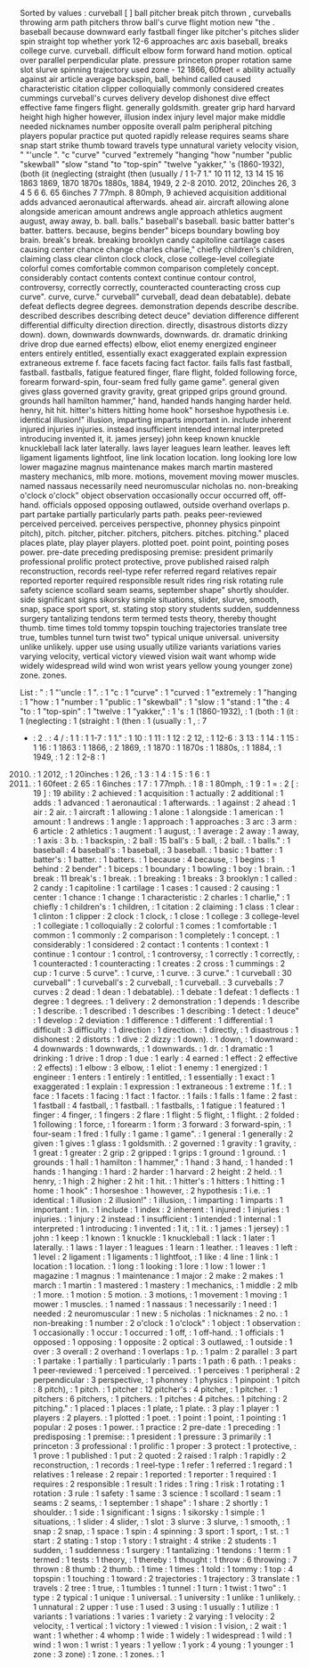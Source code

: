 Sorted by values :
curveball [ ] ball pitcher break pitch thrown , curveballs throwing arm path pitchers throw ball's curve flight motion new "the . baseball because downward early fastball finger like pitcher's pitches slider spin straight top whether york 12-6 approaches arc axis baseball, breaks college curve. curveball. difficult elbow form forward hand motion. optical over parallel perpendicular plate. pressure princeton proper rotation same slot slurve spinning trajectory used zone - 12 1866, 60feet = ability actually against air article average backspin, ball, behind called caused characteristic citation clipper colloquially commonly considered creates cummings curveball's curves delivery develop dishonest dive effect effective fame fingers flight. generally goldsmith. greater grip hard harvard height high higher however, illusion index injury level major make middle needed nicknames number opposite overall palm peripheral pitching players popular practice put quoted rapidly release requires seams share snap start strike thumb toward travels type unnatural variety velocity vision, " "'uncle ". "c "curve" "curved "extremely "hanging "how "number "public "skewball" "slow "stand "to "top-spin" "twelve "yakker," 's (1860-1932), (both (it (neglecting (straight (then (usually / 1 1-7 1." 10 11 12, 13 14 15 16 1863 1869, 1870 1870s 1880s, 1884, 1949, 2 2-8 2010. 2012, 20inches 26, 3 4 5 6 6. 65 6inches 7 77mph. 8 80mph, 9 achieved acquisition additional adds advanced aeronautical afterwards. ahead air. aircraft allowing alone alongside american amount andrews angle approach athletics augment august, away away, b. ball. balls." baseball's baseball. basic batter batter's batter. batters. because, begins bender" biceps boundary bowling boy brain. break's break. breaking brooklyn candy capitoline cartilage cases causing center chance change charles charlie," chiefly children's children, claiming class clear clinton clock clock, close college-level collegiate colorful comes comfortable common comparison completely concept. considerably contact contents context continue contour control, controversy, correctly correctly, counteracted counteracting cross cup curve". curve, curve." curveball" curveball, dead dean debatable). debate defeat deflects degree degrees. demonstration depends describe describe. described describes describing detect deuce" deviation difference different differential difficulty direction direction. directly, disastrous distorts dizzy down). down, downwards downwards, downwards. dr. dramatic drinking drive drop due earned effects) elbow, eliot enemy energized engineer enters entirely entitled, essentially exact exaggerated explain expression extraneous extreme f. face facets facing fact factor. fails falls fast fastball, fastball. fastballs, fatigue featured finger, flare flight, folded following force, forearm forward-spin, four-seam fred fully game game". general given gives glass governed gravity gravity, great gripped grips ground ground. grounds hall hamilton hammer," hand, handed hands hanging harder held. henry, hit hit. hitter's hitters hitting home hook" horseshoe hypothesis i.e. identical illusion!" illusion, imparting imparts important in. include inherent injured injuries injuries. instead insufficient intended internal interpreted introducing invented it, it. james jersey) john keep known knuckle knuckleball lack later laterally. laws layer leagues learn leather. leaves left ligament ligaments lightfoot, line link location location. long looking lore low lower magazine magnus maintenance makes march martin mastered mastery mechanics, mlb more. motions, movement moving mower muscles. named nassaus necessarily need neuromuscular nicholas no. non-breaking o'clock o'clock" object observation occasionally occur occurred off, off-hand. officials opposed opposing outlawed, outside overhand overlaps p. part partake partially particularly parts path. peaks peer-reviewed perceived perceived. perceives perspective, phonney physics pinpoint pitch), pitch. pitcher, pitcher. pitchers, pitchers. pitches. pitching." placed places plate, play player players. plotted poet. point point, pointing poses power. pre-date preceding predisposing premise: president primarily professional prolific protect protective, prove published raised ralph reconstruction, records reel-type refer referred regard relatives repair reported reporter required responsible result rides ring risk rotating rule safety science scollard seam seams, september shape" shortly shoulder. side significant signs sikorsky simple situations, slider, slurve, smooth, snap, space sport sport, st. stating stop story students sudden, suddenness surgery tantalizing tendons term termed tests theory, thereby thought thumb. time times told tommy topspin touching trajectories translate tree true, tumbles tunnel turn twist two" typical unique universal. university unlike unlikely. upper use using usually utilize variants variations varies varying velocity, vertical victory viewed vision wait want whomp wide widely widespread wild wind won wrist years yellow young younger zone) zone. zones. 

List :
" : 1
"'uncle : 1
". : 1
"c : 1
"curve" : 1
"curved : 1
"extremely : 1
"hanging : 1
"how : 1
"number : 1
"public : 1
"skewball" : 1
"slow : 1
"stand : 1
"the : 4
"to : 1
"top-spin" : 1
"twelve : 1
"yakker," : 1
's : 1
(1860-1932), : 1
(both : 1
(it : 1
(neglecting : 1
(straight : 1
(then : 1
(usually : 1
, : 7
- : 2
. : 4
/ : 1
1 : 1
1-7 : 1
1." : 1
10 : 1
11 : 1
12 : 2
12, : 1
12-6 : 3
13 : 1
14 : 1
15 : 1
16 : 1
1863 : 1
1866, : 2
1869, : 1
1870 : 1
1870s : 1
1880s, : 1
1884, : 1
1949, : 1
2 : 1
2-8 : 1
2010. : 1
2012, : 1
20inches : 1
26, : 1
3 : 1
4 : 1
5 : 1
6 : 1
6. : 1
60feet : 2
65 : 1
6inches : 1
7 : 1
77mph. : 1
8 : 1
80mph, : 1
9 : 1
= : 2
[ : 19
] : 19
ability : 2
achieved : 1
acquisition : 1
actually : 2
additional : 1
adds : 1
advanced : 1
aeronautical : 1
afterwards. : 1
against : 2
ahead : 1
air : 2
air. : 1
aircraft : 1
allowing : 1
alone : 1
alongside : 1
american : 1
amount : 1
andrews : 1
angle : 1
approach : 1
approaches : 3
arc : 3
arm : 6
article : 2
athletics : 1
augment : 1
august, : 1
average : 2
away : 1
away, : 1
axis : 3
b. : 1
backspin, : 2
ball : 15
ball's : 5
ball, : 2
ball. : 1
balls." : 1
baseball : 4
baseball's : 1
baseball, : 3
baseball. : 1
basic : 1
batter : 1
batter's : 1
batter. : 1
batters. : 1
because : 4
because, : 1
begins : 1
behind : 2
bender" : 1
biceps : 1
boundary : 1
bowling : 1
boy : 1
brain. : 1
break : 11
break's : 1
break. : 1
breaking : 1
breaks : 3
brooklyn : 1
called : 2
candy : 1
capitoline : 1
cartilage : 1
cases : 1
caused : 2
causing : 1
center : 1
chance : 1
change : 1
characteristic : 2
charles : 1
charlie," : 1
chiefly : 1
children's : 1
children, : 1
citation : 2
claiming : 1
class : 1
clear : 1
clinton : 1
clipper : 2
clock : 1
clock, : 1
close : 1
college : 3
college-level : 1
collegiate : 1
colloquially : 2
colorful : 1
comes : 1
comfortable : 1
common : 1
commonly : 2
comparison : 1
completely : 1
concept. : 1
considerably : 1
considered : 2
contact : 1
contents : 1
context : 1
continue : 1
contour : 1
control, : 1
controversy, : 1
correctly : 1
correctly, : 1
counteracted : 1
counteracting : 1
creates : 2
cross : 1
cummings : 2
cup : 1
curve : 5
curve". : 1
curve, : 1
curve. : 3
curve." : 1
curveball : 30
curveball" : 1
curveball's : 2
curveball, : 1
curveball. : 3
curveballs : 7
curves : 2
dead : 1
dean : 1
debatable). : 1
debate : 1
defeat : 1
deflects : 1
degree : 1
degrees. : 1
delivery : 2
demonstration : 1
depends : 1
describe : 1
describe. : 1
described : 1
describes : 1
describing : 1
detect : 1
deuce" : 1
develop : 2
deviation : 1
difference : 1
different : 1
differential : 1
difficult : 3
difficulty : 1
direction : 1
direction. : 1
directly, : 1
disastrous : 1
dishonest : 2
distorts : 1
dive : 2
dizzy : 1
down). : 1
down, : 1
downward : 4
downwards : 1
downwards, : 1
downwards. : 1
dr. : 1
dramatic : 1
drinking : 1
drive : 1
drop : 1
due : 1
early : 4
earned : 1
effect : 2
effective : 2
effects) : 1
elbow : 3
elbow, : 1
eliot : 1
enemy : 1
energized : 1
engineer : 1
enters : 1
entirely : 1
entitled, : 1
essentially : 1
exact : 1
exaggerated : 1
explain : 1
expression : 1
extraneous : 1
extreme : 1
f. : 1
face : 1
facets : 1
facing : 1
fact : 1
factor. : 1
fails : 1
falls : 1
fame : 2
fast : 1
fastball : 4
fastball, : 1
fastball. : 1
fastballs, : 1
fatigue : 1
featured : 1
finger : 4
finger, : 1
fingers : 2
flare : 1
flight : 5
flight, : 1
flight. : 2
folded : 1
following : 1
force, : 1
forearm : 1
form : 3
forward : 3
forward-spin, : 1
four-seam : 1
fred : 1
fully : 1
game : 1
game". : 1
general : 1
generally : 2
given : 1
gives : 1
glass : 1
goldsmith. : 2
governed : 1
gravity : 1
gravity, : 1
great : 1
greater : 2
grip : 2
gripped : 1
grips : 1
ground : 1
ground. : 1
grounds : 1
hall : 1
hamilton : 1
hammer," : 1
hand : 3
hand, : 1
handed : 1
hands : 1
hanging : 1
hard : 2
harder : 1
harvard : 2
height : 2
held. : 1
henry, : 1
high : 2
higher : 2
hit : 1
hit. : 1
hitter's : 1
hitters : 1
hitting : 1
home : 1
hook" : 1
horseshoe : 1
however, : 2
hypothesis : 1
i.e. : 1
identical : 1
illusion : 2
illusion!" : 1
illusion, : 1
imparting : 1
imparts : 1
important : 1
in. : 1
include : 1
index : 2
inherent : 1
injured : 1
injuries : 1
injuries. : 1
injury : 2
instead : 1
insufficient : 1
intended : 1
internal : 1
interpreted : 1
introducing : 1
invented : 1
it, : 1
it. : 1
james : 1
jersey) : 1
john : 1
keep : 1
known : 1
knuckle : 1
knuckleball : 1
lack : 1
later : 1
laterally. : 1
laws : 1
layer : 1
leagues : 1
learn : 1
leather. : 1
leaves : 1
left : 1
level : 2
ligament : 1
ligaments : 1
lightfoot, : 1
like : 4
line : 1
link : 1
location : 1
location. : 1
long : 1
looking : 1
lore : 1
low : 1
lower : 1
magazine : 1
magnus : 1
maintenance : 1
major : 2
make : 2
makes : 1
march : 1
martin : 1
mastered : 1
mastery : 1
mechanics, : 1
middle : 2
mlb : 1
more. : 1
motion : 5
motion. : 3
motions, : 1
movement : 1
moving : 1
mower : 1
muscles. : 1
named : 1
nassaus : 1
necessarily : 1
need : 1
needed : 2
neuromuscular : 1
new : 5
nicholas : 1
nicknames : 2
no. : 1
non-breaking : 1
number : 2
o'clock : 1
o'clock" : 1
object : 1
observation : 1
occasionally : 1
occur : 1
occurred : 1
off, : 1
off-hand. : 1
officials : 1
opposed : 1
opposing : 1
opposite : 2
optical : 3
outlawed, : 1
outside : 1
over : 3
overall : 2
overhand : 1
overlaps : 1
p. : 1
palm : 2
parallel : 3
part : 1
partake : 1
partially : 1
particularly : 1
parts : 1
path : 6
path. : 1
peaks : 1
peer-reviewed : 1
perceived : 1
perceived. : 1
perceives : 1
peripheral : 2
perpendicular : 3
perspective, : 1
phonney : 1
physics : 1
pinpoint : 1
pitch : 8
pitch), : 1
pitch. : 1
pitcher : 12
pitcher's : 4
pitcher, : 1
pitcher. : 1
pitchers : 6
pitchers, : 1
pitchers. : 1
pitches : 4
pitches. : 1
pitching : 2
pitching." : 1
placed : 1
places : 1
plate, : 1
plate. : 3
play : 1
player : 1
players : 2
players. : 1
plotted : 1
poet. : 1
point : 1
point, : 1
pointing : 1
popular : 2
poses : 1
power. : 1
practice : 2
pre-date : 1
preceding : 1
predisposing : 1
premise: : 1
president : 1
pressure : 3
primarily : 1
princeton : 3
professional : 1
prolific : 1
proper : 3
protect : 1
protective, : 1
prove : 1
published : 1
put : 2
quoted : 2
raised : 1
ralph : 1
rapidly : 2
reconstruction, : 1
records : 1
reel-type : 1
refer : 1
referred : 1
regard : 1
relatives : 1
release : 2
repair : 1
reported : 1
reporter : 1
required : 1
requires : 2
responsible : 1
result : 1
rides : 1
ring : 1
risk : 1
rotating : 1
rotation : 3
rule : 1
safety : 1
same : 3
science : 1
scollard : 1
seam : 1
seams : 2
seams, : 1
september : 1
shape" : 1
share : 2
shortly : 1
shoulder. : 1
side : 1
significant : 1
signs : 1
sikorsky : 1
simple : 1
situations, : 1
slider : 4
slider, : 1
slot : 3
slurve : 3
slurve, : 1
smooth, : 1
snap : 2
snap, : 1
space : 1
spin : 4
spinning : 3
sport : 1
sport, : 1
st. : 1
start : 2
stating : 1
stop : 1
story : 1
straight : 4
strike : 2
students : 1
sudden, : 1
suddenness : 1
surgery : 1
tantalizing : 1
tendons : 1
term : 1
termed : 1
tests : 1
theory, : 1
thereby : 1
thought : 1
throw : 6
throwing : 7
thrown : 8
thumb : 2
thumb. : 1
time : 1
times : 1
told : 1
tommy : 1
top : 4
topspin : 1
touching : 1
toward : 2
trajectories : 1
trajectory : 3
translate : 1
travels : 2
tree : 1
true, : 1
tumbles : 1
tunnel : 1
turn : 1
twist : 1
two" : 1
type : 2
typical : 1
unique : 1
universal. : 1
university : 1
unlike : 1
unlikely. : 1
unnatural : 2
upper : 1
use : 1
used : 3
using : 1
usually : 1
utilize : 1
variants : 1
variations : 1
varies : 1
variety : 2
varying : 1
velocity : 2
velocity, : 1
vertical : 1
victory : 1
viewed : 1
vision : 1
vision, : 2
wait : 1
want : 1
whether : 4
whomp : 1
wide : 1
widely : 1
widespread : 1
wild : 1
wind : 1
won : 1
wrist : 1
years : 1
yellow : 1
york : 4
young : 1
younger : 1
zone : 3
zone) : 1
zone. : 1
zones. : 1
